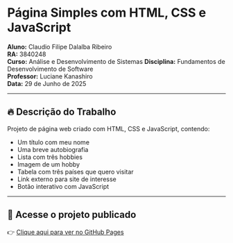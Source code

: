 # Página Simples com HTML, CSS e JavaScript

**Aluno:** Claudio Filipe Dalalba Ribeiro  
**RA:** 3840248  
**Curso:** Análise e Desenvolvimento de Sistemas
**Disciplina:** Fundamentos de Desenvolvimento de Software  
**Professor:** Luciane Kanashiro  
**Data:** 29 de Junho de 2025

---

## 🔥 Descrição do Trabalho

Projeto de página web criado com HTML, CSS e JavaScript, contendo:

- Um título com meu nome
- Uma breve autobiografia
- Lista com três hobbies
- Imagem de um hobby
- Tabela com três países que quero visitar
- Link externo para site de interesse
- Botão interativo com JavaScript

---

## 🚀 Acesse o projeto publicado

👉 [Clique aqui para ver no GitHub Pages](https://github.com/cfdalalbaa/trabalho)
